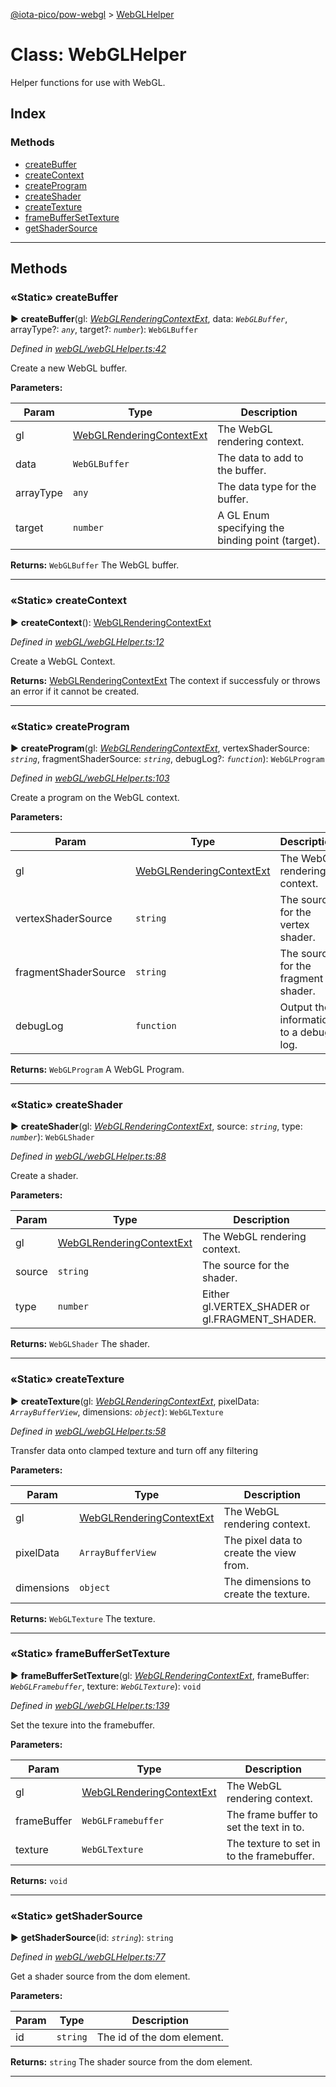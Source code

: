 [@iota-pico/pow-webgl](../README.md) > [WebGLHelper](../classes/webglhelper.md)



# Class: WebGLHelper


Helper functions for use with WebGL.

## Index

### Methods

* [createBuffer](webglhelper.md#createbuffer)
* [createContext](webglhelper.md#createcontext)
* [createProgram](webglhelper.md#createprogram)
* [createShader](webglhelper.md#createshader)
* [createTexture](webglhelper.md#createtexture)
* [frameBufferSetTexture](webglhelper.md#framebuffersettexture)
* [getShaderSource](webglhelper.md#getshadersource)



---
## Methods
<a id="createbuffer"></a>

### «Static» createBuffer

► **createBuffer**(gl: *[WebGLRenderingContextExt](../interfaces/webglrenderingcontextext.md)*, data: *`WebGLBuffer`*, arrayType?: *`any`*, target?: *`number`*): `WebGLBuffer`



*Defined in [webGL/webGLHelper.ts:42](https://github.com/iotaeco/iota-pico-pow-webgl/blob/39f1e3a/src/webGL/webGLHelper.ts#L42)*



Create a new WebGL buffer.


**Parameters:**

| Param | Type | Description |
| ------ | ------ | ------ |
| gl | [WebGLRenderingContextExt](../interfaces/webglrenderingcontextext.md)   |  The WebGL rendering context. |
| data | `WebGLBuffer`   |  The data to add to the buffer. |
| arrayType | `any`   |  The data type for the buffer. |
| target | `number`   |  A GL Enum specifying the binding point (target). |





**Returns:** `WebGLBuffer`
The WebGL buffer.






___

<a id="createcontext"></a>

### «Static» createContext

► **createContext**(): [WebGLRenderingContextExt](../interfaces/webglrenderingcontextext.md)



*Defined in [webGL/webGLHelper.ts:12](https://github.com/iotaeco/iota-pico-pow-webgl/blob/39f1e3a/src/webGL/webGLHelper.ts#L12)*



Create a WebGL Context.




**Returns:** [WebGLRenderingContextExt](../interfaces/webglrenderingcontextext.md)
The context if successfuly or throws an error if it cannot be created.






___

<a id="createprogram"></a>

### «Static» createProgram

► **createProgram**(gl: *[WebGLRenderingContextExt](../interfaces/webglrenderingcontextext.md)*, vertexShaderSource: *`string`*, fragmentShaderSource: *`string`*, debugLog?: *`function`*): `WebGLProgram`



*Defined in [webGL/webGLHelper.ts:103](https://github.com/iotaeco/iota-pico-pow-webgl/blob/39f1e3a/src/webGL/webGLHelper.ts#L103)*



Create a program on the WebGL context.


**Parameters:**

| Param | Type | Description |
| ------ | ------ | ------ |
| gl | [WebGLRenderingContextExt](../interfaces/webglrenderingcontextext.md)   |  The WebGL rendering context. |
| vertexShaderSource | `string`   |  The source for the vertex shader. |
| fragmentShaderSource | `string`   |  The source for the fragment shader. |
| debugLog | `function`   |  Output the information to a debug log. |





**Returns:** `WebGLProgram`
A WebGL Program.






___

<a id="createshader"></a>

### «Static» createShader

► **createShader**(gl: *[WebGLRenderingContextExt](../interfaces/webglrenderingcontextext.md)*, source: *`string`*, type: *`number`*): `WebGLShader`



*Defined in [webGL/webGLHelper.ts:88](https://github.com/iotaeco/iota-pico-pow-webgl/blob/39f1e3a/src/webGL/webGLHelper.ts#L88)*



Create a shader.


**Parameters:**

| Param | Type | Description |
| ------ | ------ | ------ |
| gl | [WebGLRenderingContextExt](../interfaces/webglrenderingcontextext.md)   |  The WebGL rendering context. |
| source | `string`   |  The source for the shader. |
| type | `number`   |  Either gl.VERTEX_SHADER or gl.FRAGMENT_SHADER. |





**Returns:** `WebGLShader`
The shader.






___

<a id="createtexture"></a>

### «Static» createTexture

► **createTexture**(gl: *[WebGLRenderingContextExt](../interfaces/webglrenderingcontextext.md)*, pixelData: *`ArrayBufferView`*, dimensions: *`object`*): `WebGLTexture`



*Defined in [webGL/webGLHelper.ts:58](https://github.com/iotaeco/iota-pico-pow-webgl/blob/39f1e3a/src/webGL/webGLHelper.ts#L58)*



Transfer data onto clamped texture and turn off any filtering


**Parameters:**

| Param | Type | Description |
| ------ | ------ | ------ |
| gl | [WebGLRenderingContextExt](../interfaces/webglrenderingcontextext.md)   |  The WebGL rendering context. |
| pixelData | `ArrayBufferView`   |  The pixel data to create the view from. |
| dimensions | `object`   |  The dimensions to create the texture. |





**Returns:** `WebGLTexture`
The texture.






___

<a id="framebuffersettexture"></a>

### «Static» frameBufferSetTexture

► **frameBufferSetTexture**(gl: *[WebGLRenderingContextExt](../interfaces/webglrenderingcontextext.md)*, frameBuffer: *`WebGLFramebuffer`*, texture: *`WebGLTexture`*): `void`



*Defined in [webGL/webGLHelper.ts:139](https://github.com/iotaeco/iota-pico-pow-webgl/blob/39f1e3a/src/webGL/webGLHelper.ts#L139)*



Set the texure into the framebuffer.


**Parameters:**

| Param | Type | Description |
| ------ | ------ | ------ |
| gl | [WebGLRenderingContextExt](../interfaces/webglrenderingcontextext.md)   |  The WebGL rendering context. |
| frameBuffer | `WebGLFramebuffer`   |  The frame buffer to set the text in to. |
| texture | `WebGLTexture`   |  The texture to set in to the framebuffer. |





**Returns:** `void`





___

<a id="getshadersource"></a>

### «Static» getShaderSource

► **getShaderSource**(id: *`string`*): `string`



*Defined in [webGL/webGLHelper.ts:77](https://github.com/iotaeco/iota-pico-pow-webgl/blob/39f1e3a/src/webGL/webGLHelper.ts#L77)*



Get a shader source from the dom element.


**Parameters:**

| Param | Type | Description |
| ------ | ------ | ------ |
| id | `string`   |  The id of the dom element. |





**Returns:** `string`
The shader source from the dom element.






___


